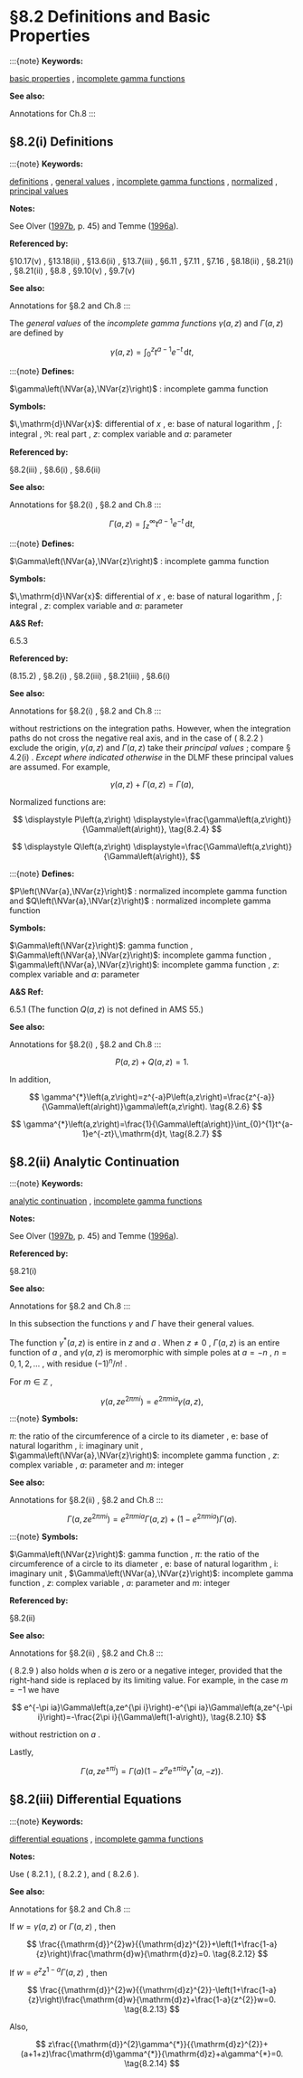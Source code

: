 # §8.2 Definitions and Basic Properties

:::{note}
**Keywords:**

[basic properties](http://dlmf.nist.gov/search/search?q=basic%20properties) , [incomplete gamma functions](http://dlmf.nist.gov/search/search?q=incomplete%20gamma%20functions)

**See also:**

Annotations for Ch.8
:::


## §8.2(i) Definitions

:::{note}
**Keywords:**

[definitions](http://dlmf.nist.gov/search/search?q=definitions) , [general values](http://dlmf.nist.gov/search/search?q=general%20values) , [incomplete gamma functions](http://dlmf.nist.gov/search/search?q=incomplete%20gamma%20functions) , [normalized](http://dlmf.nist.gov/search/search?q=normalized) , [principal values](http://dlmf.nist.gov/search/search?q=principal%20values)

**Notes:**

See Olver ([1997b](./bib/O.html#bib1809 "Asymptotics and Special Functions"), p. 45) and Temme ([1996a](./bib/T.html#bib2231 "Uniform asymptotics for the incomplete gamma functions starting from negative values of the parameters")).

**Referenced by:**

§10.17(v) , §13.18(ii) , §13.6(ii) , §13.7(iii) , §6.11 , §7.11 , §7.16 , §8.18(ii) , §8.21(i) , §8.21(ii) , §8.8 , §9.10(v) , §9.7(v)

**See also:**

Annotations for §8.2 and Ch.8
:::

The *general values* of the *incomplete gamma functions* $\gamma\left(a,z\right)$ and $\Gamma\left(a,z\right)$ are defined by

<a id="EGx1"></a>

$$
\displaystyle\gamma\left(a,z\right) \displaystyle=\int_{0}^{z}t^{a-1}e^{-t}\,\mathrm{d}t, \tag{8.2.1}
$$

:::{note}
**Defines:**

$\gamma\left(\NVar{a},\NVar{z}\right)$ : incomplete gamma function

**Symbols:**

$\,\mathrm{d}\NVar{x}$: differential of $x$ , $\mathrm{e}$: base of natural logarithm , $\int$: integral , $\Re$: real part , $z$: complex variable and $a$: parameter

**Referenced by:**

§8.2(iii) , §8.6(i) , §8.6(ii)

**See also:**

Annotations for §8.2(i) , §8.2 and Ch.8
:::

$$
\displaystyle\Gamma\left(a,z\right) \displaystyle=\int_{z}^{\infty}t^{a-1}e^{-t}\,\mathrm{d}t, \tag{8.2.2}
$$

:::{note}
**Defines:**

$\Gamma\left(\NVar{a},\NVar{z}\right)$ : incomplete gamma function

**Symbols:**

$\,\mathrm{d}\NVar{x}$: differential of $x$ , $\mathrm{e}$: base of natural logarithm , $\int$: integral , $z$: complex variable and $a$: parameter

**A&S Ref:**

6.5.3

**Referenced by:**

(8.15.2) , §8.2(i) , §8.2(iii) , §8.21(iii) , §8.6(i)

**See also:**

Annotations for §8.2(i) , §8.2 and Ch.8
:::

without restrictions on the integration paths. However, when the integration paths do not cross the negative real axis, and in the case of ( 8.2.2 ) exclude the origin, $\gamma\left(a,z\right)$ and $\Gamma\left(a,z\right)$ take their *principal values* ; compare § 4.2(i) . *Except where indicated otherwise* in the DLMF these principal values are assumed. For example,


<a id="E3"></a>
$$
\gamma\left(a,z\right)+\Gamma\left(a,z\right)=\Gamma\left(a\right), \tag{8.2.3}
$$

Normalized functions are:

<a id="E4"></a>

<a id="Ex1"></a>
$$
\displaystyle P\left(a,z\right) \displaystyle=\frac{\gamma\left(a,z\right)}{\Gamma\left(a\right)}, \tag{8.2.4}
$$

<a id="Ex2"></a>
$$
\displaystyle Q\left(a,z\right) \displaystyle=\frac{\Gamma\left(a,z\right)}{\Gamma\left(a\right)},
$$

:::{note}
**Defines:**

$P\left(\NVar{a},\NVar{z}\right)$ : normalized incomplete gamma function and $Q\left(\NVar{a},\NVar{z}\right)$ : normalized incomplete gamma function

**Symbols:**

$\Gamma\left(\NVar{z}\right)$: gamma function , $\Gamma\left(\NVar{a},\NVar{z}\right)$: incomplete gamma function , $\gamma\left(\NVar{a},\NVar{z}\right)$: incomplete gamma function , $z$: complex variable and $a$: parameter

**A&S Ref:**

6.5.1 (The function $Q\left(a,z\right)$ is not defined in AMS 55.)

**See also:**

Annotations for §8.2(i) , §8.2 and Ch.8
:::


<a id="E5"></a>
$$
P\left(a,z\right)+Q\left(a,z\right)=1. \tag{8.2.5}
$$

In addition,


<a id="E6"></a>
$$
\gamma^{*}\left(a,z\right)=z^{-a}P\left(a,z\right)=\frac{z^{-a}}{\Gamma\left(a\right)}\gamma\left(a,z\right). \tag{8.2.6}
$$


<a id="E7"></a>
$$
\gamma^{*}\left(a,z\right)=\frac{1}{\Gamma\left(a\right)}\int_{0}^{1}t^{a-1}e^{-zt}\,\mathrm{d}t, \tag{8.2.7}
$$


## §8.2(ii) Analytic Continuation

:::{note}
**Keywords:**

[analytic continuation](http://dlmf.nist.gov/search/search?q=analytic%20continuation) , [incomplete gamma functions](http://dlmf.nist.gov/search/search?q=incomplete%20gamma%20functions)

**Notes:**

See Olver ([1997b](./bib/O.html#bib1809 "Asymptotics and Special Functions"), p. 45) and Temme ([1996a](./bib/T.html#bib2231 "Uniform asymptotics for the incomplete gamma functions starting from negative values of the parameters")).

**Referenced by:**

§8.21(i)

**See also:**

Annotations for §8.2 and Ch.8
:::

In this subsection the functions $\gamma$ and $\Gamma$ have their general values.

The function $\gamma^{*}\left(a,z\right)$ is entire in $z$ and $a$ . When $z\neq 0$ , $\Gamma\left(a,z\right)$ is an entire function of $a$ , and $\gamma\left(a,z\right)$ is meromorphic with simple poles at $a=-n$ , $n=0,1,2,\dots$ , with residue $(-1)^{n}/n!$ .

For $m\in\mathbb{Z}$ ,

<a id="EGx2"></a>

$$
\displaystyle\gamma\left(a,ze^{2\pi mi}\right) \displaystyle=e^{2\pi mia}\gamma\left(a,z\right), \tag{8.2.8}
$$

:::{note}
**Symbols:**

$\pi$: the ratio of the circumference of a circle to its diameter , $\mathrm{e}$: base of natural logarithm , $\mathrm{i}$: imaginary unit , $\gamma\left(\NVar{a},\NVar{z}\right)$: incomplete gamma function , $z$: complex variable , $a$: parameter and $m$: integer

**See also:**

Annotations for §8.2(ii) , §8.2 and Ch.8
:::

$$
\displaystyle\Gamma\left(a,ze^{2\pi mi}\right) \displaystyle=e^{2\pi mia}\Gamma\left(a,z\right)+(1-e^{2\pi mia})\Gamma\left(a\right). \tag{8.2.9}
$$

:::{note}
**Symbols:**

$\Gamma\left(\NVar{z}\right)$: gamma function , $\pi$: the ratio of the circumference of a circle to its diameter , $\mathrm{e}$: base of natural logarithm , $\mathrm{i}$: imaginary unit , $\Gamma\left(\NVar{a},\NVar{z}\right)$: incomplete gamma function , $z$: complex variable , $a$: parameter and $m$: integer

**Referenced by:**

§8.2(ii)

**See also:**

Annotations for §8.2(ii) , §8.2 and Ch.8
:::

( 8.2.9 ) also holds when $a$ is zero or a negative integer, provided that the right-hand side is replaced by its limiting value. For example, in the case $m=-1$ we have


<a id="E10"></a>
$$
e^{-\pi ia}\Gamma\left(a,ze^{\pi i}\right)-e^{\pi ia}\Gamma\left(a,ze^{-\pi i}\right)=-\frac{2\pi i}{\Gamma\left(1-a\right)}, \tag{8.2.10}
$$

without restriction on $a$ .

Lastly,


<a id="E11"></a>
$$
\Gamma\left(a,ze^{\pm\pi i}\right)=\Gamma\left(a\right)(1-z^{a}e^{\pm\pi ia}\gamma^{*}\left(a,-z\right)). \tag{8.2.11}
$$


## §8.2(iii) Differential Equations

:::{note}
**Keywords:**

[differential equations](http://dlmf.nist.gov/search/search?q=differential%20equations) , [incomplete gamma functions](http://dlmf.nist.gov/search/search?q=incomplete%20gamma%20functions)

**Notes:**

Use ( 8.2.1 ), ( 8.2.2 ), and ( 8.2.6 ).

**See also:**

Annotations for §8.2 and Ch.8
:::

If $w=\gamma\left(a,z\right)$ or $\Gamma\left(a,z\right)$ , then


<a id="E12"></a>
$$
\frac{{\mathrm{d}}^{2}w}{{\mathrm{d}z}^{2}}+\left(1+\frac{1-a}{z}\right)\frac{\mathrm{d}w}{\mathrm{d}z}=0. \tag{8.2.12}
$$

If $w=e^{z}z^{1-a}\Gamma\left(a,z\right)$ , then


<a id="E13"></a>
$$
\frac{{\mathrm{d}}^{2}w}{{\mathrm{d}z}^{2}}-\left(1+\frac{1-a}{z}\right)\frac{\mathrm{d}w}{\mathrm{d}z}+\frac{1-a}{z^{2}}w=0. \tag{8.2.13}
$$

Also,


<a id="E14"></a>
$$
z\frac{{\mathrm{d}}^{2}\gamma^{*}}{{\mathrm{d}z}^{2}}+(a+1+z)\frac{\mathrm{d}\gamma^{*}}{\mathrm{d}z}+a\gamma^{*}=0. \tag{8.2.14}
$$
